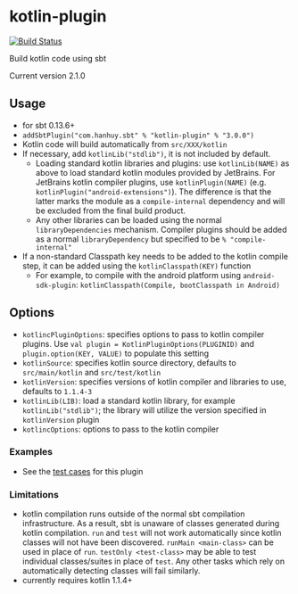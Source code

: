 # kotlin-plugin

[![Build Status](https://travis-ci.org/pfn/kotlin-plugin.svg?branch=master)](https://travis-ci.org/pfn/kotlin-plugin)

Build kotlin code using sbt

Current version 2.1.0

## Usage

* for sbt 0.13.6+
* `addSbtPlugin("com.hanhuy.sbt" % "kotlin-plugin" % "3.0.0")`
* Kotlin code will build automatically from `src/XXX/kotlin`
* If necessary, add `kotlinLib("stdlib")`, it is not included by default.
  * Loading standard kotlin libraries and plugins: use `kotlinLib(NAME)` as
    above to load standard kotlin modules provided by JetBrains. For JetBrains
    kotlin compiler plugins, use `kotlinPlugin(NAME)` (e.g.
    `kotlinPlugin("android-extensions")`). The difference is that the latter
    marks the module as a `compile-internal` dependency and will be excluded
    from the final build product.
  * Any other libraries can be loaded using the normal `libraryDependencies`
    mechanism. Compiler plugins should be added as a normal `libraryDependency`
    but specified to be `% "compile-internal"`
* If a non-standard Classpath key needs to be added to the kotlin compile step,
  it can be added using the `kotlinClasspath(KEY)` function
  * For example, to compile with the android platform using `android-sdk-plugin`:
    `kotlinClasspath(Compile, bootClasspath in Android)`

## Options

* `kotlincPluginOptions`: specifies options to pass to kotlin compiler plugins.
  Use `val plugin = KotlinPluginOptions(PLUGINID)` and
  `plugin.option(KEY, VALUE)` to populate this setting
* `kotlinSource`: specifies kotlin source directory, defaults to
  `src/main/kotlin` and `src/test/kotlin`
* `kotlinVersion`: specifies versions of kotlin compiler and libraries to use,
   defaults to `1.1.4-3`
* `kotlinLib(LIB)`: load a standard kotlin library, for example
  `kotlinLib("stdlib")`; the library will utilize the version specified in
  `kotlinVersion`
  plugin
* `kotlincOptions`: options to pass to the kotlin compiler

### Examples

* See the [test cases](src/sbt-test/kotlin) for this plugin

### Limitations

* kotlin compilation runs outside of the normal sbt compilation infrastructure.
  As a result, sbt is unaware of classes generated during kotlin compilation.
  `run` and `test` will not work automatically since kotlin classes will not
  have been discovered. `runMain <main-class>` can be used in place of `run`.
  `testOnly <test-class>` may be able to test individual classes/suites in
  place of `test`. Any other tasks which rely on automatically detecting
  classes will fail similarly.
* currently requires kotlin 1.1.4+
